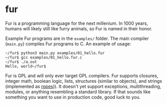 # fur

Fur is a programming language for the next millenium. In 1000 years, humans will likely still like
furry animals, so Fur is named in their honor.

Example Fur programs are in the `examples/` folder. The main compiler (`main.py`) compiles Fur
programs to C. An example of usage:

    ~/fur$ python3 main.py examples/01_hello.fur
    ~/fur$ gcc examples/01_hello.fur.c 
    ~/fur$ ./a.out
    Hello, world~/fur$ 

Fur is GPL and will only ever target GPL compilers. Fur supports closures, integer math, boolean
logic, lists, structures (similar to objects), and strings (implemented as
[ropes](https://en.wikipedia.org/wiki/Rope_(data_structure)))).  It doesn't yet support
exceptions, multithreading, modules, or anything resembling a standard library.  If that sounds
like something you want to use in production code, good luck to you.
